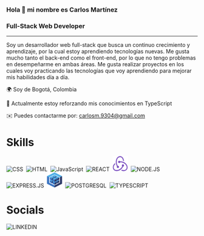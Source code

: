 ### Hola 👋 mi nombre es Carlos Martínez

### Full-Stack Web Developer
---------------------------------------------------------------------------------------------
Soy un desarrollador web full-stack que busca un continuo crecimiento y aprendizaje, por la cual estoy aprendiendo tecnologías nuevas.
Me gusta mucho tanto el back-end como el front-end, por lo que no tengo problemas en desempeñarme en ambas áreas. Me gusta realizar 
proyectos en los cuales voy practicando las tecnologías que voy aprendiendo para mejorar mis habilidades día a día.

🌍 Soy de Bogotá, Colombia

🌱 Actualmente estoy reforzando mis conocimientos en TypeScript

✉️ Puedes contactarme por: carlosm.9304@gmail.com


<div align="left" >
  <h1>Skills</h1>
  <img src="https://raw.githubusercontent.com/danielcranney/readme-generator/main/public/icons/skills/css3-colored.svg" alt="CSS" title="CSS" width="40" height="40" >&nbsp;
  <img src="https://raw.githubusercontent.com/danielcranney/readme-generator/main/public/icons/skills/html5-colored.svg" alt="HTML" title="HTML" width="40" height="40" >&nbsp;
  <img src="https://camo.githubusercontent.com/3e9f1d82233cb9a42ed30a63d093f2b4502d879301f8cce220de7f0d3b84f5bf/687474703a2f2f33636f6e31342e62697a2f636f64652f5f646174612f6a732f696e74726f2f6a732d6c6f676f2e706e67" alt="JavaScript" title="JavaScript" width="40" height="40" >&nbsp;
  <img src="https://raw.githubusercontent.com/danielcranney/readme-generator/main/public/icons/skills/react-colored.svg" alt="REACT" title="REACT" width="40" height="40" >&nbsp;
  <img src="https://raw.githubusercontent.com/MarioTerron/logo-images/master/logos/redux.png" alt="REDUX" title="REDUX" width="40" height="40" >&nbsp;
  <img src="https://raw.githubusercontent.com/danielcranney/readme-generator/main/public/icons/skills/nodejs-colored.svg" alt="NODE.JS" title="NODE.JS" width="40" height="40" >&nbsp;
  <img src="https://raw.githubusercontent.com/danielcranney/readme-generator/main/public/icons/skills/express-colored.svg" alt="EXPRESS.JS" title="EXPRESS.JS" width="40" height="40" >&nbsp;
  <img src="https://raw.githubusercontent.com/sequelize/sequelize/main/logo.svg" alt="SEQUELIZE" title="SEQUELIZE" width="40" height="40" >&nbsp;
  <img src="https://raw.githubusercontent.com/jalbertsr/logo-badge-images/master/img/rsz_postgresql.png" alt="POSTGRESQL" title="POSTGRESQL" width="40" height="40" >&nbsp;
  <img src="https://raw.githubusercontent.com/remojansen/logo.ts/master/ts.jpg" alt="TYPESCRIPT" title="TYPESCRIPT" width="40" height="40" >&nbsp;
</div>
<div align="left" >
  <h1>Socials</h1>
  <img src="https://raw.githubusercontent.com/danielcranney/readme-generator/main/public/icons/socials/linkedin.svg" alt="LINKEDIN" title="LINKEDIN" width="40" height="40" >&nbsp;
</div>

<!--
**Cemb93/Cemb93** is a ✨ _special_ ✨ repository because its `README.md` (this file) appears on your GitHub profile.

Here are some ideas to get you started:

- 🔭 I’m currently working on ...
- 🌱 I’m currently learning ...
- 👯 I’m looking to collaborate on ...
- 🤔 I’m looking for help with ...
- 💬 Ask me about ...
- 📫 How to reach me: ...
- 😄 Pronouns: ...
- ⚡ Fun fact: ...
-->
